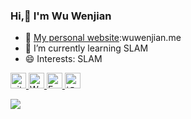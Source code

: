 ### Hi,👋 I'm Wu Wenjian

- 🏫 [My personal website](https://www.wuwenjian.me):wuwenjian.me
- 🌱 I’m currently learning SLAM
- 😄 Interests: SLAM

<p> 
  <a href="https://github.com/wenjianla?tab=followers"> <img src="https://img.shields.io/github/followers/wenjianla?label=Followers&style=plastic" height="25px" alt="github follow" /> </a>
  <a href="https://wuwenjian.me/"> <img src="https://img.shields.io/badge/&#8459-homepage-3875B7.svg?labelColor=21438A&style=plastic" height="25px" alt="Wu Wenjian">
  <a href="mailto:ch.wenjian@gmail.com"> <img src="https://img.shields.io/badge/gmail-%23D14836.svg?&style=plastic&logo=gmail&logoColor=white" height="25px" alt="Email">
  <a href="https://www.zhihu.com/people/wwenjian"><img src="https://img.shields.io/badge/知乎-0079FF.svg?style=plastic&logo=zhihu&logoColor=white" height="25px" alt="知乎"></a>
</p> 



![](https://github-readme-stats.vercel.app/api?username=wenjianla)
